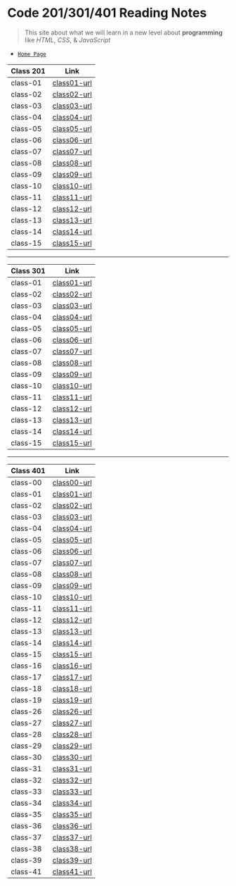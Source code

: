 # Code 201/301/401 Reading Notes

> This site about what we will learn in a new level about **programming** like *HTML*, *CSS*, & *JavaScript* 

- [`Home Page`](https://esraamamoun.github.io/reading-notes/)

| Class 201 | Link |
| --------- | ---- |
| class-01 | [class01-url](https://esraamamoun.github.io/reading-notes/class-01) |
| class-02 | [class02-url](https://esraamamoun.github.io/reading-notes/class-02) |
| class-03 | [class03-url](https://esraamamoun.github.io/reading-notes/class-03) |
| class-04 | [class04-url](https://esraamamoun.github.io/reading-notes/class-04) |
| class-05 | [class05-url](https://esraamamoun.github.io/reading-notes/class-05) |
| class-06 | [class06-url](https://esraamamoun.github.io/reading-notes/class-06) |
| class-07 | [class07-url](https://esraamamoun.github.io/reading-notes/class-07) |
| class-08 | [class08-url](https://esraamamoun.github.io/reading-notes/class-08) |
| class-09 | [class09-url](https://esraamamoun.github.io/reading-notes/class-09) |
| class-10 | [class10-url](https://esraamamoun.github.io/reading-notes/class-10) |
| class-11 | [class11-url](https://esraamamoun.github.io/reading-notes/class-11) |
| class-12 | [class12-url](https://esraamamoun.github.io/reading-notes/class-12) |
| class-13 | [class13-url](https://esraamamoun.github.io/reading-notes/class-13) |
| class-14 | [class14-url](https://esraamamoun.github.io/reading-notes/class-14) |
| class-15 | [class15-url](https://esraamamoun.github.io/reading-notes/class-15) |

---

| Class 301 | Link |
| --------- | ---- |
| class-01 | [class01-url](https://esraamamoun.github.io/reading-notes/class-301-01) |
| class-02 | [class02-url](https://esraamamoun.github.io/reading-notes/class-301-02) |
| class-03 | [class03-url](https://esraamamoun.github.io/reading-notes/class-301-03) |
| class-04 | [class04-url](https://esraamamoun.github.io/reading-notes/class-301-04) |
| class-05 | [class05-url](https://esraamamoun.github.io/reading-notes/class-301-05) |
| class-06 | [class06-url](https://esraamamoun.github.io/reading-notes/class-301-06) |
| class-07 | [class07-url](https://esraamamoun.github.io/reading-notes/class-301-07) |
| class-08 | [class08-url](https://esraamamoun.github.io/reading-notes/class-301-08) |
| class-09 | [class09-url](https://esraamamoun.github.io/reading-notes/class-301-09) |
| class-10 | [class10-url](https://esraamamoun.github.io/reading-notes/class-301-10) |
| class-11 | [class11-url](https://esraamamoun.github.io/reading-notes/class-301-11) |
| class-12 | [class12-url](https://esraamamoun.github.io/reading-notes/class-301-12) |
| class-13 | [class13-url](https://esraamamoun.github.io/reading-notes/class-301-13) |
| class-14 | [class14-url](https://esraamamoun.github.io/reading-notes/class-301-14) |
| class-15 | [class15-url](https://esraamamoun.github.io/reading-notes/class-301-15) |

---

| Class 401 | Link |
| --------- | ---- |
| class-00 | [class00-url](https://esraamamoun.github.io/reading-notes/class-401-00) |
| class-01 | [class01-url](https://esraamamoun.github.io/reading-notes/class-401-01) |
| class-02 | [class02-url](https://esraamamoun.github.io/reading-notes/class-401-02) |
| class-03 | [class03-url](https://esraamamoun.github.io/reading-notes/class-401-03) |
| class-04 | [class04-url](https://esraamamoun.github.io/reading-notes/class-401-04) |
| class-05 | [class05-url](https://esraamamoun.github.io/reading-notes/class-401-05) |
| class-06 | [class06-url](https://esraamamoun.github.io/reading-notes/class-401-06) |
| class-07 | [class07-url](https://esraamamoun.github.io/reading-notes/class-401-07) |
| class-08 | [class08-url](https://esraamamoun.github.io/reading-notes/class-401-08) |
| class-09 | [class09-url](https://esraamamoun.github.io/reading-notes/class-401-09) |
| class-10 | [class10-url](https://esraamamoun.github.io/reading-notes/class-401-10) |
| class-11 | [class11-url](https://esraamamoun.github.io/reading-notes/class-401-11) |
| class-12 | [class12-url](https://esraamamoun.github.io/reading-notes/class-401-12) |
| class-13 | [class13-url](https://esraamamoun.github.io/reading-notes/class-401-13) |
| class-14 | [class14-url](https://esraamamoun.github.io/reading-notes/class-401-14) |
| class-15 | [class15-url](https://esraamamoun.github.io/reading-notes/class-401-15) |
| class-16 | [class16-url](https://esraamamoun.github.io/reading-notes/class-401-16) |
| class-17 | [class17-url](https://esraamamoun.github.io/reading-notes/class-401-17) |
| class-18 | [class18-url](https://esraamamoun.github.io/reading-notes/class-401-18) |
| class-19 | [class19-url](https://esraamamoun.github.io/reading-notes/class-401-19) |
| class-26 | [class26-url](https://esraamamoun.github.io/reading-notes/class-401-26) |
| class-27 | [class27-url](https://esraamamoun.github.io/reading-notes/class-401-27) |
| class-28 | [class28-url](https://esraamamoun.github.io/reading-notes/class-401-28) |
| class-29 | [class29-url](https://esraamamoun.github.io/reading-notes/class-401-29) |
| class-30 | [class30-url](https://esraamamoun.github.io/reading-notes/class-401-30) |
| class-31 | [class31-url](https://esraamamoun.github.io/reading-notes/class-401-31) |
| class-32 | [class32-url](https://esraamamoun.github.io/reading-notes/class-401-32) |
| class-33 | [class33-url](https://esraamamoun.github.io/reading-notes/class-401-33) |
| class-34 | [class34-url](https://esraamamoun.github.io/reading-notes/class-401-34) |
| class-35 | [class35-url](https://esraamamoun.github.io/reading-notes/class-401-35) |
| class-36 | [class36-url](https://esraamamoun.github.io/reading-notes/class-401-36) |
| class-37 | [class37-url](https://esraamamoun.github.io/reading-notes/class-401-37) |
| class-38 | [class38-url](https://esraamamoun.github.io/reading-notes/class-401-38) |
| class-39 | [class39-url](https://esraamamoun.github.io/reading-notes/class-401-39) |
| class-41 | [class41-url](https://esraamamoun.github.io/reading-notes/class-401-41) |
